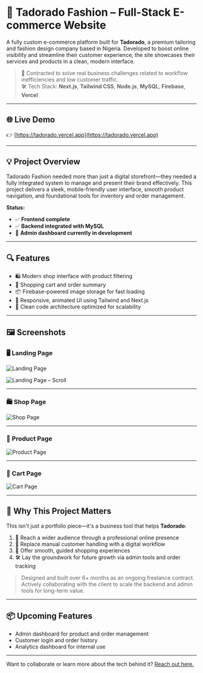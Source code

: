 # 👗 Tadorado Fashion – Full-Stack E-commerce Website

A fully custom e-commerce platform built for **Tadorado**, a premium tailoring and fashion design company based in Nigeria. Developed to boost online visibility and streamline their customer experience, the site showcases their services and products in a clean, modern interface.

> 🧵 Contracted to solve real business challenges related to workflow inefficiencies and low customer traffic.  
> 🛠️ Tech Stack: **Next.js**, **Tailwind CSS**, **Node.js**, **MySQL**, **Firebase**, **Vercel**

---

## 🌐 Live Demo  
👉 [https://tadorado.vercel.app](https://tadorado.vercel.app)

---

## 💡 Project Overview

Tadorado Fashion needed more than just a digital storefront—they needed a fully integrated system to manage and present their brand effectively. This project delivers a sleek, mobile-friendly user interface, smooth product navigation, and foundational tools for inventory and order management.

**Status:**  
- ✅ **Frontend complete**
- ✅ **Backend integrated with MySQL**
- 🚧 **Admin dashboard currently in development**

---

## 🔍 Features

- 🛍️ Modern shop interface with product filtering
- 🧾 Shopping cart and order summary
- 📦 Firebase-powered image storage for fast loading
- 📐 Responsive, animated UI using Tailwind and Next.js
- 🧠 Clean code architecture optimized for scalability

---

## 🖼️ Screenshots

### 🖥️ Landing Page
![Landing Page](https://firebasestorage.googleapis.com/v0/b/tadorado-tailors.firebasestorage.app/o/selection%201.png?alt=media&token=780c8bbd-a383-4edd-8733-bf74109595c4)

![Landing Page – Scroll](https://firebasestorage.googleapis.com/v0/b/tadorado-tailors.firebasestorage.app/o/selection%202.png?alt=media&token=43581182-78e9-4753-855e-ff305fb14f62)

---

### 🛍️ Shop Page
![Shop Page](https://firebasestorage.googleapis.com/v0/b/tadorado-tailors.firebasestorage.app/o/shop.png?alt=media&token=7db1c140-fd78-4709-a791-5c483c8bc3af)

---

### 📄 Product Page
![Product Page](https://firebasestorage.googleapis.com/v0/b/tadorado-tailors.firebasestorage.app/o/FireShot%20Capture%20020%20-%20Tadorado%20Fashion%20-%20tadoradotailoring.vercel.app.png?alt=media&token=8e394c1e-7824-4dcc-ac98-18523854a206)

---

### 🧺 Cart Page
![Cart Page](https://firebasestorage.googleapis.com/v0/b/tadorado-tailors.firebasestorage.app/o/FireShot%20Capture%20021%20-%20Tadorado%20Fashion%20-%20tadoradotailoring.vercel.app.png?alt=media&token=5ea7d627-e229-4261-a36b-b59a1cfa9b61)

---

## 🧠 Why This Project Matters

This isn't just a portfolio piece—it's a business tool that helps **Tadorado**:

1. 🚀 Reach a wider audience through a professional online presence  
2. 💼 Replace manual customer handling with a digital workflow  
3. 🛒 Offer smooth, guided shopping experiences  
4. 🛠️ Lay the groundwork for future growth via admin tools and order tracking

> Designed and built over 6+ months as an ongoing freelance contract. Actively collaborating with the client to scale the backend and admin tools for long-term value.

---

## 📦 Upcoming Features

- Admin dashboard for product and order management  
- Customer login and order history  
- Analytics dashboard for internal use

---

Want to collaborate or learn more about the tech behind it? [Reach out here.](#)

